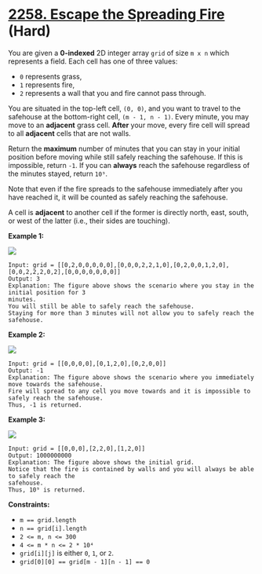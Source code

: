 # [2258. Escape the Spreading Fire][link] (Hard)

[link]: https://leetcode.com/problems/escape-the-spreading-fire/

You are given a **0-indexed** 2D integer array `grid` of size `m x n` which represents a field. Each
cell has one of three values:

- `0` represents grass,
- `1` represents fire,
- `2` represents a wall that you and fire cannot pass through.

You are situated in the top-left cell, `(0, 0)`, and you want to travel to the safehouse at the
bottom-right cell, `(m - 1, n - 1)`. Every minute, you may move to an **adjacent** grass cell.
**After** your move, every fire cell will spread to all **adjacent** cells that are not walls.

Return the **maximum** number of minutes that you can stay in your initial position before moving
while still safely reaching the safehouse. If this is impossible, return `-1`. If you can **always**
reach the safehouse regardless of the minutes stayed, return `10⁹`.

Note that even if the fire spreads to the safehouse immediately after you have reached it, it will
be counted as safely reaching the safehouse.

A cell is **adjacent** to another cell if the former is directly north, east, south, or west of the
latter (i.e., their sides are touching).

**Example 1:**

![](https://assets.leetcode.com/uploads/2022/03/10/ex1new.jpg)

```
Input: grid = [[0,2,0,0,0,0,0],[0,0,0,2,2,1,0],[0,2,0,0,1,2,0],[0,0,2,2,2,0,2],[0,0,0,0,0,0,0]]
Output: 3
Explanation: The figure above shows the scenario where you stay in the initial position for 3
minutes.
You will still be able to safely reach the safehouse.
Staying for more than 3 minutes will not allow you to safely reach the safehouse.
```

**Example 2:**

![](https://assets.leetcode.com/uploads/2022/03/10/ex2new2.jpg)

```
Input: grid = [[0,0,0,0],[0,1,2,0],[0,2,0,0]]
Output: -1
Explanation: The figure above shows the scenario where you immediately move towards the safehouse.
Fire will spread to any cell you move towards and it is impossible to safely reach the safehouse.
Thus, -1 is returned.
```

**Example 3:**

![](https://assets.leetcode.com/uploads/2022/03/10/ex3new.jpg)

```
Input: grid = [[0,0,0],[2,2,0],[1,2,0]]
Output: 1000000000
Explanation: The figure above shows the initial grid.
Notice that the fire is contained by walls and you will always be able to safely reach the
safehouse.
Thus, 10⁹ is returned.
```

**Constraints:**

- `m == grid.length`
- `n == grid[i].length`
- `2 <= m, n <= 300`
- `4 <= m * n <= 2 * 10⁴`
- `grid[i][j]` is either `0`, `1`, or `2`.
- `grid[0][0] == grid[m - 1][n - 1] == 0`
